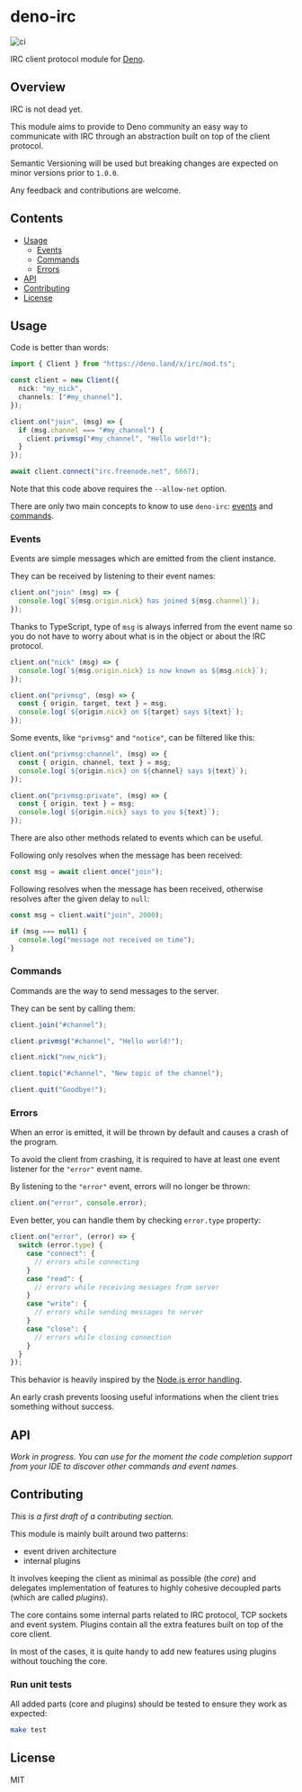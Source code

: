 # deno-irc

![ci](https://github.com/jeromeludmann/deno-irc/workflows/ci/badge.svg)

IRC client protocol module for [Deno](https://deno.land/).

## Overview

IRC is not dead yet.

This module aims to provide to Deno community an easy way to communicate with
IRC through an abstraction built on top of the client protocol.

Semantic Versioning will be used but breaking changes are expected on minor
versions prior to `1.0.0`.

Any feedback and contributions are welcome.

## Contents

- [Usage](#usage)
  - [Events](#events)
  - [Commands](#commands)
  - [Errors](#errors)
- [API](#api)
- [Contributing](#contributing)
- [License](#license)

## Usage

Code is better than words:

```ts
import { Client } from "https://deno.land/x/irc/mod.ts";

const client = new Client({
  nick: "my_nick",
  channels: ["#my_channel"],
});

client.on("join", (msg) => {
  if (msg.channel === "#my_channel") {
    client.privmsg("#my_channel", "Hello world!");
  }
});

await client.connect("irc.freenode.net", 6667);
```

Note that this code above requires the `--allow-net` option.

There are only two main concepts to know to use `deno-irc`: [events](#events)
and [commands](#commands).

### Events

Events are simple messages which are emitted from the client instance.

They can be received by listening to their event names:

```ts
client.on("join" (msg) => {
  console.log(`${msg.origin.nick} has joined ${msg.channel}`);
});
```

Thanks to TypeScript, type of `msg` is always inferred from the event name so
you do not have to worry about what is in the object or about the IRC protocol.

```ts
client.on("nick" (msg) => {
  console.log(`${msg.origin.nick} is now known as ${msg.nick}`);
});

client.on("privmsg", (msg) => {
  const { origin, target, text } = msg;
  console.log(`${origin.nick} on ${target} says ${text}`);
});
```

Some events, like `"privmsg"` and `"notice"`, can be filtered like this:

```ts
client.on("privmsg:channel", (msg) => {
  const { origin, channel, text } = msg;
  console.log(`${origin.nick} on ${channel} says ${text}`);
});

client.on("privmsg:private", (msg) => {
  const { origin, text } = msg;
  console.log(`${origin.nick} says to you ${text}`);
});
```

There are also other methods related to events which can be useful.

Following only resolves when the message has been received:

```ts
const msg = await client.once("join");
```

Following resolves when the message has been received, otherwise resolves after
the given delay to `null`:

```ts
const msg = client.wait("join", 2000);

if (msg === null) {
  console.log("message not received on time");
}
```

### Commands

Commands are the way to send messages to the server.

They can be sent by calling them:

```ts
client.join("#channel");

client.privmsg("#channel", "Hello world!");

client.nick("new_nick");

client.topic("#channel", "New topic of the channel");

client.quit("Goodbye!");
```

### Errors

When an error is emitted, it will be thrown by default and causes a crash of the
program.

To avoid the client from crashing, it is required to have at least one event
listener for the `"error"` event name.

By listening to the `"error"` event, errors will no longer be thrown:

```ts
client.on("error", console.error);
```

Even better, you can handle them by checking `error.type` property:

```ts
client.on("error", (error) => {
  switch (error.type) {
    case "connect": {
      // errors while connecting
    }
    case "read": {
      // errors while receiving messages from server
    }
    case "write": {
      // errors while sending messages to server
    }
    case "close": {
      // errors while closing connection
    }
  }
});
```

This behavior is heavily inspired by the
[Node.js error handling](https://www.joyent.com/node-js/production/design/errors).

An early crash prevents loosing useful informations when the client tries
something without success.

## API

_Work in progress. You can use for the moment the code completion support from
your IDE to discover other commands and event names._

## Contributing

_This is a first draft of a contributing section._

This module is mainly built around two patterns:

- event driven architecture
- internal plugins

It involves keeping the client as minimal as possible (the _core_) and delegates
implementation of features to highly cohesive decoupled parts (which are called
_plugins_).

The core contains some internal parts related to IRC protocol, TCP sockets and
event system. Plugins contain all the extra features built on top of the core
client.

In most of the cases, it is quite handy to add new features using plugins
without touching the core.

### Run unit tests

All added parts (core and plugins) should be tested to ensure they work as
expected:

```sh
make test
```

## License

MIT
